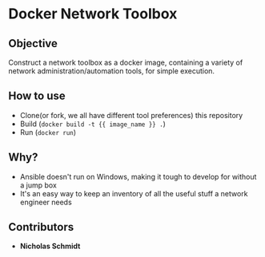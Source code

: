 # Docker Network Toolbox

## Objective

Construct a network toolbox as a docker image, containing a variety of network administration/automation tools, for simple execution.

## How to use

* Clone(or fork, we all have different tool preferences) this repository
* Build (`docker build -t {{ image_name }} .`)
* Run (`docker run`)

## Why?

* Ansible doesn't run on Windows, making it tough to develop for without a jump box
* It's an easy way to keep an inventory of all the useful stuff a network engineer needs

## Contributors

* **Nicholas Schmidt**
